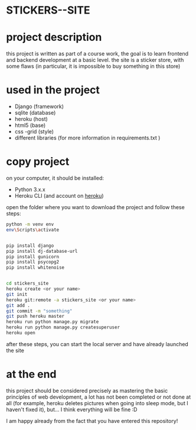 # STICKERS--SITE

# project description

this project is written as part of a course work, the goal is to learn frontend and backend development at a basic level. the site is a sticker store, with some flaws (in particular, it is impossible to buy something in this store)

# used in the project

* Django (framework)
* sqlite (database)
* heroku (host)
* html5 (base)
* css -grid (style)
* different libraries (for more information in requirements.txt )


# copy project

on your computer, it should be installed:

* Python 3.x.x
* Heroku CLI (and account on [heroku](https://heroku.com/))

open the folder where you want to download the project and follow these steps:

```bash
python -m venv env
env\Scripts\activate


pip install django
pip install dj-database-url
pip install gunicorn
pip install psycopg2
pip install whitenoise


cd stickers_site
heroku create <or your name>
git init
heroku git:remote -a stickers_site <or your name>
git add .
git commit -m "something"
git push heroku master
heroku run python manage.py migrate
heroku run python manage.py createsuperuser
heroku open
```

after these steps, you can start the local server and have already launched the site

# at the end

this project should be considered precisely as mastering the basic principles of web development, a lot has not been completed or not done at all (for example, heroku deletes pictures when going into sleep mode, but I haven't fixed it), but... I think everything will be fine :D

I am happy already from the fact that you have entered this repository!